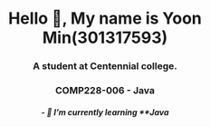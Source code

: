 
<h1 align="center">Hello 👋, My name is Yoon Min(301317593)</h1>
<h3 align="center">A student at Centennial college.</h3>
<h3 align="center">COMP228-006 - Java</h3>

<h5 align="center">- 🌱 I’m currently learning **Java </h5>
